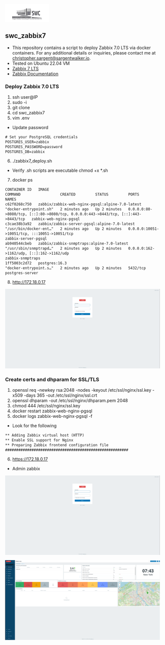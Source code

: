 ![alt text](swclogo.jpg)
## swc_zabbix7

* This repository contains a script to deploy Zabbix 7.0 LTS via docker containers. For any additional details or inquiries, please contact me at christopher.sargent@sargentwalker.io.
* Tested on Ubuntu 22.04 VM
* [Zabbix 7 LTS](https://www.zabbix.com/whats_new_7_0)
* [Zabbix Documentation](https://github.com/zabbix/zabbix-docker/blob/7.0/README.md)

### Deploy Zabbix 7.0 LTS
1. ssh user@IP
2. sudo -i 
3. git clone 
4. cd swc_zabbix7
5. vim .env
* Update password
```
# Set your PostgreSQL credentials
POSTGRES_USER=zabbix
POSTGRES_PASSWORD=password
POSTGRES_DB=zabbix
```
6. ./zabbix7_deploy.sh
* Verify .sh scripts are executable chmod +x *.sh
7. docker ps 
```
CONTAINER ID   IMAGE                                             COMMAND                  CREATED         STATUS         PORTS                                                                                NAMES
c62f0268c750   zabbix/zabbix-web-nginx-pgsql:alpine-7.0-latest   "docker-entrypoint.sh"   2 minutes ago   Up 2 minutes   0.0.0.0:80->8080/tcp, [::]:80->8080/tcp, 0.0.0.0:443->8443/tcp, [::]:443->8443/tcp   zabbix-web-nginx-pgsql
c3cae38b3a92   zabbix/zabbix-server-pgsql:alpine-7.0-latest      "/usr/bin/docker-ent…"   2 minutes ago   Up 2 minutes   0.0.0.0:10051->10051/tcp, :::10051->10051/tcp                                        zabbix-server-pgsql
ab940544cbeb   zabbix/zabbix-snmptraps:alpine-7.0-latest         "/usr/sbin/snmptrapd…"   2 minutes ago   Up 2 minutes   0.0.0.0:162->1162/udp, [::]:162->1162/udp                                            zabbix-snmptraps
1ff5003c2d72   postgres:16.3                                     "docker-entrypoint.s…"   2 minutes ago   Up 2 minutes   5432/tcp                                                                             postgres-server
```
8. http://172.18.0.17

![Screenshot](resources/zabbixhttps.JPG)

### Create certs and dhparam for SSL/TLS
1. openssl req -newkey rsa:2048 -nodes -keyout /etc/ssl/nginx/ssl.key -x509 -days 365 -out /etc/ssl/nginx/ssl.crt
2. openssl dhparam -out /etc/ssl/nginx/dhparam.pem 2048
3. chmod 444 /etc/ssl/nginx/ssl.key
4. docker restart zabbix-web-nginx-pgsql
5. docker logs zabbix-web-nginx-pgsql -f
* Look for the following
```
** Adding Zabbix virtual host (HTTP)
** Enable SSL support for Nginx
** Preparing Zabbix frontend configuration file
########################################################
```
6. https://172.18.0.17
* Admin zabbix

![Screenshot](resources/zabbixhttps.JPG)

![Screenshot](resources/zabbix7dash.JPG)

